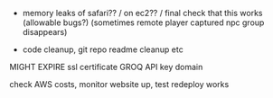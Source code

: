 - memory leaks of safari?? / on ec2?? / final check that this works (allowable bugs?) (sometimes remote player captured npc group disappears)

- code cleanup, git repo readme cleanup etc

MIGHT EXPIRE
ssl certificate
GROQ API key
domain

check AWS costs, monitor website up, test redeploy works